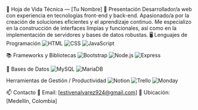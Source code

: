 🧾 Hoja de Vida Técnica — [Tu Nombre]
👤 Presentación
Desarrollador/a web con experiencia en tecnologías front-end y back-end. Apasionado/a por la creación de soluciones eficientes y el aprendizaje continuo. Me especializo en la construcción de interfaces limpias y funcionales, así como en la implementación de servidores y bases de datos robustas.
🖥️ Lenguajes de Programación
![HTML](https://img.shields.io/badge/HTML5-E34F26?style=flat&logo=html5&logoColor=white)
![CSS](https://img.shields.io/badge/CSS3-1572B6?style=flat&logo=css3&logoColor=white)
![JavaScript](https://img.shields.io/badge/JavaScript-F7DF1E?style=flat&logo=javascript&logoColor=black)

📚 Frameworks y Bibliotecas
![Bootstrap](https://img.shields.io/badge/Bootstrap-7952B3?style=flat&logo=bootstrap&logoColor=white)
![Node.js](https://img.shields.io/badge/Node.js-339933?style=flat&logo=node.js&logoColor=white)
![Express](https://img.shields.io/badge/Express.js-000000?style=flat&logo=express&logoColor=white)

💾 Bases de Datos
![MySQL](https://img.shields.io/badge/MySQL-4479A1?style=flat&logo=mysql&logoColor=white)
![MariaDB](https://img.shields.io/badge/MariaDB-003545?style=flat&logo=mariadb&logoColor=white)

Herramientas de Gestión / Productividad
![Notion](https://img.shields.io/badge/Notion-000000?style=flat&logo=notion&logoColor=white)
![Trello](https://img.shields.io/badge/Trello-0052CC?style=flat&logo=trello&logoColor=white)
![Monday](https://img.shields.io/badge/Monday.com-000?style=flat&logo=monday.com&logoColor=white)

📫 Contacto
📧 Email: [estivenalvarez924@gmail.com]
📍 Ubicación: [Medellín, Colombia]
